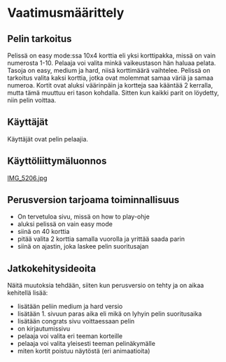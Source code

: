 # Vaatimusmäärittely

## Pelin tarkoitus
Pelissä on easy mode:ssa 10x4 korttia eli yksi korttipakka, missä on vain numerosta 1-10. Pelaaja voi valita minkä vaikeustason hän haluaa pelata. Tasoja on easy, medium ja hard, niisä korttimäärä vaihtelee. Pelissä on tarkoitus valita kaksi korttia, jotka ovat molemmat samaa väriä ja samaa numeroa. Kortit ovat aluksi väärinpäin ja kortteja saa kääntää 2 kerralla, mutta tämä muuttuu eri tason kohdalla. Sitten kun kaikki parit on löydetty, niin pelin voittaa. 

## Käyttäjät
Käyttäjät ovat pelin pelaajia.

## Käyttöliittymäluonnos
[IMG_5206.jpg](./kuvat/IMG_5206.jpg)

## Perusversion tarjoama toiminnallisuus
- On tervetuloa sivu, missä on how to play-ohje
- aluksi pelissä on vain easy mode
- siinä on 40 korttia
- pitää valita 2 korttia samalla vuorolla ja yrittää saada parin
- siinä on ajastin, joka laskee pelin suoritusajan


## Jatkokehitysideoita
Näitä muutoksia tehdään, siiten kun perusversio on tehty ja on aikaa kehitellä lisää:
- lisätään peliin medium ja hard versio
- lisätään 1. sivuun paras aika eli mikä on lyhyin pelin suoritusaika
- lisätään congrats sivu voittaessaan pelin
- on kirjautumissivu
- pelaaja voi valita eri teeman korteille
- pelaaja voi valita yleisesti teeman pelinäkymälle
- miten kortit poistuu näytöstä (eri animaatioita)
